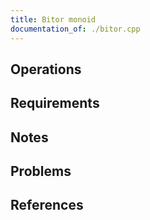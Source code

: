 ```yaml
---
title: Bitor monoid
documentation_of: ./bitor.cpp
---
```


## Operations

## Requirements

## Notes

## Problems

## References
